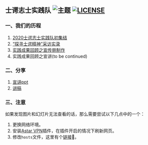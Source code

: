 ## 士谔志士实践队 ![主题](https://img.shields.io/badge/%E4%B8%BB%E9%A2%98-%E8%BF%BD%E5%BF%86%E6%9E%97%E8%80%81%E6%83%85%E6%80%80%EF%BC%8C%E4%BC%A0%E6%89%BF%E5%A3%AB%E8%B0%94%E7%B2%BE%E7%A5%9E-brightgreen) [![LICENSE](https://img.shields.io/github/license/gmm-z/shie)](https://github.com/gmm-z/shie/blob/master/LICENSE) 

### 一、我们的历程

1. [2020士谔志士实践队初集结](https://mp.weixin.qq.com/s/GNQUO6Mu3w7LjC2r3Sys_w)
2. [“探寻士谔精神”采访实录](https://mp.weixin.qq.com/s/N-KxlNJ0YZ0qTRjcdV-xiA)
3. [实践成果回顾之宣传册制作](https://mp.weixin.qq.com/s/gENXoXgllYabjjfprGKJXg)
4. 实践成果回顾之宣讲(to be continued)


### 二、分享

1. [宣讲ppt](https://github.com/gmm-z/shie/blob/master/%E5%AE%A3%E8%AE%B2final.pptx)
2. [讲稿](https://github.com/gmm-z/shie/blob/master/%E8%AE%B2%E7%A8%BFfinal.md)

### 三、注意

如果发现图片和幻灯片无法查看的话，那么需要尝试以下几点中的一个：

1. 更换网络环境。
2. 安装[Astar VPN](https://www.chajianmi.com/topic/jajilbjjinjmgcibalaakngmkilboobh)插件，在插件开启的情况下刷新网页。
3. 修改`hosts`文件，这里有个[链接](https://blog.csdn.net/qq_38232598/article/details/91346392)🌈。
